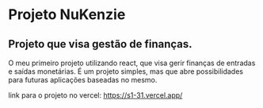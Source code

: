 # Projeto NuKenzie
## Projeto que visa gestão de finanças.

O meu primeiro projeto utilizando react, que visa gerir finanças de entradas e saídas monetárias. 
É um projeto simples, mas que abre possibilidades para futuras aplicações baseadas no mesmo.

link para o projeto no vercel: https://s1-31.vercel.app/
